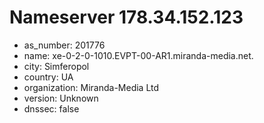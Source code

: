 # Nameserver 178.34.152.123

* as_number: 201776
* name: xe-0-2-0-1010.EVPT-00-AR1.miranda-media.net.
* city: Simferopol
* country: UA
* organization: Miranda-Media Ltd
* version: Unknown
* dnssec: false
